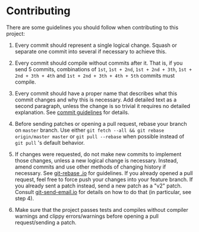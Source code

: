 # Contributing

There are some guidelines you should follow when contributing to this
project:

1. Every commit should represent a single logical change. Squash or
separate one commit into several if necessary to achieve this.

2. Every commit should compile without commits after it. That is, if you
send 5 commits, combinations of `1st`, `1st + 2nd`, `1st + 2nd + 3th`,
`1st + 2nd + 3th + 4th` and `1st + 2nd + 3th + 4th + 5th` commits must
compile.

3. Every commit should have a proper name that describes what this commit
changes and why this is necessary. Add detailed text as a second
paragraph, unless the change is so trivial it requires no detailed
explanation. See [commit guidelines](
https://www.git-scm.com/book/en/v2/Distributed-Git-Contributing-to-a-Project
) for details.

4. Before sending patches or opening a pull request, rebase your branch
on `master` branch. Use either `git fetch --all && git rebase
origin/master master` or `git pull --rebase` when possible instead of
`git pull` 's default behavior.

5. If changes were requested, do not make new commits to implement those
changes, unless a new logical change is necessary. Instead, amend commits
and use other methods of changing history if necessary. See [git-rebase
.io](https://git-rebase.io) for guidelines. If you already opened a pull
request, feel free to force push your changes into your feature branch.
If you already sent a patch instead, send a new patch as a "v2" patch.
Consult [git-send-email.io](https://git-send-email.io) for details on how
to do that (in particular, see step 4).

6. Make sure that the project passes tests and compiles without compiler
warnings and clippy errors/warnings before opening a pull request/sending
a patch.
